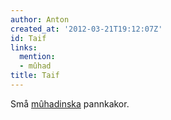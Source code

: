 ```yaml
---
author: Anton
created_at: '2012-03-21T19:12:07Z'
id: Taif
links:
  mention:
  - mûhad
title: Taif
---
```


Små [mûhadinska] pannkakor.

  [mûhadinska]: mûhad
